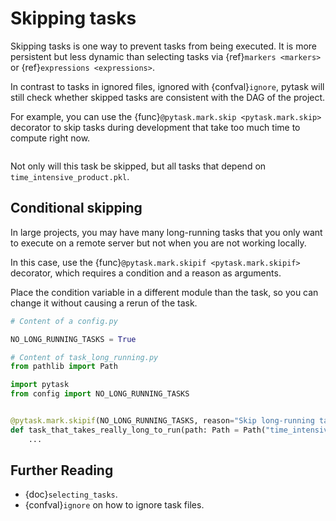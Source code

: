 # Skipping tasks

Skipping tasks is one way to prevent tasks from being executed. It is more persistent
but less dynamic than selecting tasks via {ref}`markers <markers>` or
{ref}`expressions <expressions>`.

In contrast to tasks in ignored files, ignored with {confval}`ignore`, pytask will still
check whether skipped tasks are consistent with the DAG of the project.

For example, you can use the {func}`@pytask.mark.skip <pytask.mark.skip>` decorator to
skip tasks during development that take too much time to compute right now.

```{literalinclude} ../../../docs_src/tutorials/skipping_tasks_example_1.py
```

Not only will this task be skipped, but all tasks that depend on
`time_intensive_product.pkl`.

## Conditional skipping

In large projects, you may have many long-running tasks that you only want to execute on
a remote server but not when you are not working locally.

In this case, use the {func}`@pytask.mark.skipif <pytask.mark.skipif>` decorator, which
requires a condition and a reason as arguments.

Place the condition variable in a different module than the task, so you can change it
without causing a rerun of the task.

```python
# Content of a config.py

NO_LONG_RUNNING_TASKS = True
```

```python
# Content of task_long_running.py
from pathlib import Path

import pytask
from config import NO_LONG_RUNNING_TASKS


@pytask.mark.skipif(NO_LONG_RUNNING_TASKS, reason="Skip long-running tasks.")
def task_that_takes_really_long_to_run(path: Path = Path("time_intensive_product.pkl")):
    ...
```

## Further Reading

- {doc}`selecting_tasks`.
- {confval}`ignore` on how to ignore task files.
